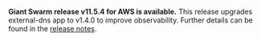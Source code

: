 **Giant Swarm release v11.5.4 for AWS is available.** This release upgrades external-dns app to v1.4.0 to improve observability. Further details can be found in the [release notes](https://github.com/giantswarm/releases/tree/master/aws/v11.5.4).
